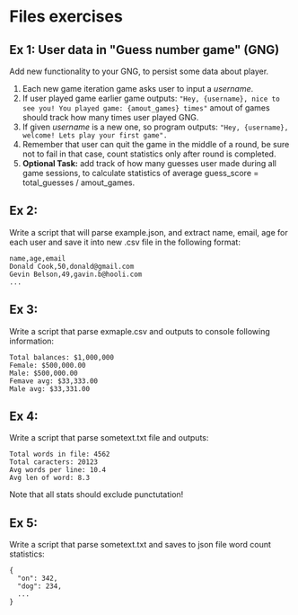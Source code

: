 # Files exercises

## Ex 1: User data in "Guess number game" (GNG)

Add new functionality to your GNG, to persist some data about player.

1. Each new game iteration game asks user to input a _username_.
2. If user played game earlier game outputs: ```"Hey, {username}, nice to see you! You played game: {amout_games} times"``` amout of games should track how many times user played GNG.
3. If given _username_ is a new one, so program outputs: ```"Hey, {username}, welcome! Lets play your first game".```
4. Remember that user can quit the game in the middle of a round, be sure not to fail in that case, count statistics only after round is completed.
5. **Optional Task:** add track of how many guesses user made during all game sessions, to calculate statistics of average guess_score = total_guesses / amout_games.


## Ex 2: 

Write a script that will parse example.json, and extract name, email, age for each user and save it into new .csv file in the following format:

```csv
name,age,email
Donald Cook,50,donald@gmail.com
Gevin Belson,49,gavin.b@hooli.com
...
```

## Ex 3:

Write a script that parse exmaple.csv and outputs to console following information:
```
Total balances: $1,000,000
Female: $500,000.00
Male: $500,000.00
Femave avg: $33,333.00
Male avg: $33,331.00
```

## Ex 4:

Write a script that parse sometext.txt file and outputs:
```
Total words in file: 4562
Total caracters: 20123
Avg words per line: 10.4
Avg len of word: 8.3
```
Note that all stats should exclude punctutation!

## Ex 5:

Write a script that parse sometext.txt and saves to json file word count statistics:
```
{
  "on": 342,
  "dog": 234,
  ...
}
```
